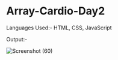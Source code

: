 # Array-Cardio-Day2

Languages Used:- HTML, CSS, JavaScript

Output:-


![Screenshot (60)](https://user-images.githubusercontent.com/103900450/227128300-353c5a25-5851-44bf-94f4-3beb82413eb5.png)

